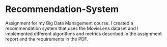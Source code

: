 # Recommendation-System
Assignment for my Big Data Management course. I created a recommendation system that uses the MovieLens dataset and I implemented different algorithms and metrics described in the assignment report and the requirements in the PDF.
